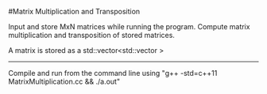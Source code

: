 #Matrix Multiplication and Transposition

Input and store MxN matrices while running the program.
Compute matrix multiplication and transposition of stored matrices.

A matrix is stored as a std::vector<std::vector<int> >

---

Compile and run from the command line using "g++ -std=c++11 MatrixMultiplication.cc && ./a.out"
